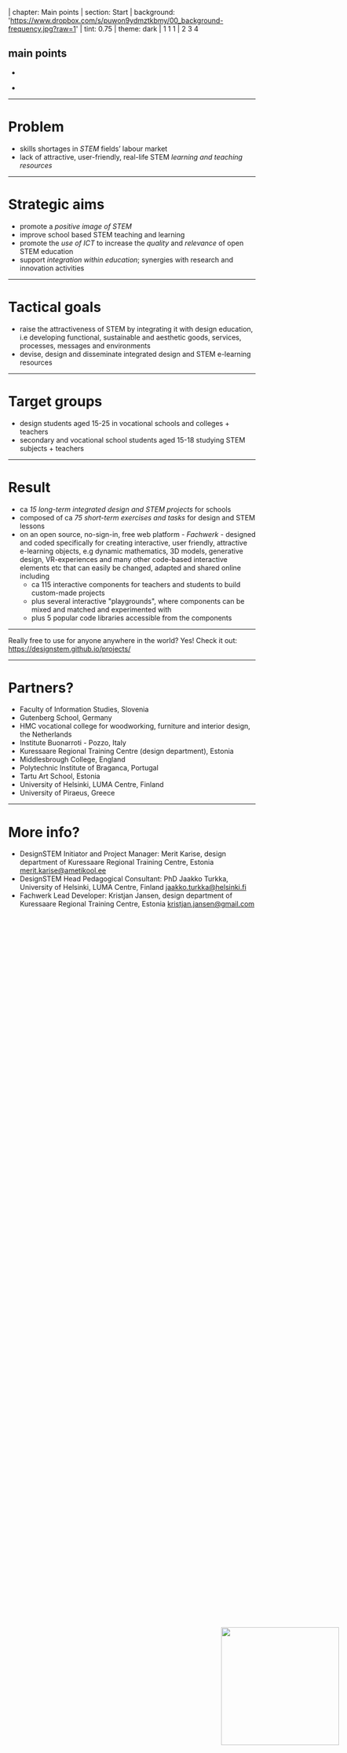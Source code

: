 | chapter: Main points
| section: Start
| background: 'https://www.dropbox.com/s/puwon9ydmztkbmy/00_background-frequency.jpg?raw=1'
| tint: 0.75
| theme: dark
| 1 1 1
| 2 3 4

<!-- https://photos.app.goo.gl/BqpYDxbkDspWHBKd6 -->
<!-- https://www.dropbox.com/sh/f1jax5x4qkh2ryx/AACx5mz2joMli84Y_V4wZU0Ra?raw=1 -->

<f-logo />
  
  <!-- <small>e-tools for the integrated education of design and STEM</small> -->

## main points

-

<f-image src="https://lh3.googleusercontent.com/yd243S5A1FdbEMpcOqFrWPhoTkJxdY2Tuph1TfTQDKaD7UOW0janCrfW4geW2JscOYFBVOVcJSgKEzczVTOfX86brdVVFwevDqxWu_5lRGzaUYcliyGfY5DagH77SQP4RQCPSJ-U=w800-h600-no" />

-


<img src="https://designstem.github.io/fachwerk/images/erasmus_logo.svg" style="width:240px; position: fixed; right:6vw; bottom:10vh;" />

<!-- https://www.dropbox.com/s/c2hjh7czly99mhm/01_problem.jpg?raw=1
https://www.dropbox.com/s/3978xkazhztukrg/02_strategic-aims_1.jpg?raw=1
https://www.dropbox.com/s/3i85uxn53m8fl0g/02_strategic-aims_2.jpg?raw=1
https://www.dropbox.com/s/aryh6de2rsuw8m3/02_strategic-aims_3.jpg?raw=1
https://www.dropbox.com/s/c8zq0uzkzso48rd/02_strategic-aims_4.jpg?raw=1
https://www.dropbox.com/s/x4hx0ynt80wp6zw/03_tactical-goals.jpg?raw=1
https://www.dropbox.com/s/w70ag4h7imt5d88/04_target-group.jpg?raw=1
https://www.dropbox.com/s/hd1xb1skxlvakbp/05_designstem-concept_1.jpg?raw=1
https://www.dropbox.com/s/eid9gey00s6d2un/06-partners.jpg?raw=1
https://www.dropbox.com/s/njfig549m97j5vb/07_jaakko-turkka.jpg?raw=1
https://www.dropbox.com/s/46saay0ra0pxned/07_kristjan-jansen.jpg?raw=1
https://www.dropbox.com/s/00m4ia9nx7pvgpe/07_merit-karise.jpg?raw=1 

https://www.dropbox.com/s/32739np8dgg9a8a/00_background-algorithms.jpg?raw=1
https://www.dropbox.com/s/febgxph8kqc96u7/00_background-ccc.jpg?raw=1
https://www.dropbox.com/s/l7u7x00kr12hthd/00_background-dinner.jpg?raw=1
https://www.dropbox.com/s/puwon9ydmztkbmy/00_background-frequency.jpg?raw=1
https://www.dropbox.com/s/y3s3lpd8iyo4nru/00_background-sketches_1.jpg?raw=1
https://www.dropbox.com/s/nuuc5nzo9acs2ls/00_background-sketches_2.jpg?raw=1
https://www.dropbox.com/s/kg5r60dr037gs0r/00_background-sketches_3.jpg?raw=1
https://www.dropbox.com/s/isok0dt9u9osdfc/00_background-testing_1.jpg?raw=1
https://www.dropbox.com/s/afqcqzz1tz0cgwz/00_background-testing_2.jpg?raw=1
https://www.dropbox.com/s/qijb0j75lu48q85/00_background-turntable.jpg?raw=1
https://www.dropbox.com/s/11thlljyhzs4kat/00_background-whiteboard.jpg?raw=1


-->


---

# Problem

- skills shortages in <var>STEM</var> fields’ labour market
- lack of attractive, user-friendly, real-life STEM <var>learning and teaching resources</var>

---

# Strategic aims

- promote a <var>positive image of STEM</var>
- improve school based STEM teaching and learning
- promote the <var>use of ICT</var> to increase the <var>quality</var> and <var>relevance</var> of open STEM education
- support <var>integration within education</var>; synergies with research and innovation activities

---

# Tactical goals

- raise the attractiveness of STEM by integrating it with design education, i.e developing functional, sustainable and aesthetic goods, services, processes, messages and environments
- devise, design and disseminate integrated design and STEM e-learning resources

---

# Target groups

- design students aged 15-25 in vocational schools and colleges + teachers
- secondary and vocational school students aged 15-18 studying STEM subjects + teachers

---

# Result

- ca <var>15 long-term integrated design and STEM projects</var> for schools
- composed of ca <var>75 short-term exercises and tasks</var> for design and STEM lessons
- on an open source, no-sign-in, free web platform - <var>Fachwerk</var> - designed and coded specifically for creating interactive, user friendly, attractive e-learning objects, e.g dynamic mathematics, 3D models, generative design, VR-experiences and many other code-based interactive elements etc that can easily be changed, adapted and shared online including
  - ca 115 interactive components for teachers and students to build custom-made projects
  - plus several interactive "playgrounds", where components can be mixed and matched and experimented with
  - plus 5 popular code libraries accessible from the components

---

Really free to use for anyone anywhere in the world? Yes! Check it out:
https://designstem.github.io/projects/

---

# Partners?

- Faculty of Information Studies, Slovenia 
- Gutenberg School, Germany
- HMC vocational college for woodworking, furniture and interior design, the Netherlands
- Institute Buonarroti - Pozzo, Italy
- Kuressaare Regional Training Centre (design department), Estonia
- Middlesbrough College, England
- Polytechnic Institute of Braganca, Portugal
- Tartu Art School, Estonia
- University of Helsinki, LUMA Centre, Finland 
- University of Piraeus, Greece

---

# More info?

- DesignSTEM Initiator and Project Manager: Merit Karise, design department of Kuressaare Regional Training Centre, Estonia merit.karise@ametikool.ee
- DesignSTEM Head Pedagogical Consultant: PhD Jaakko Turkka, University of Helsinki, LUMA Centre, Finland jaakko.turkka@helsinki.fi
- Fachwerk Lead Developer: Kristjan Jansen, design department of Kuressaare Regional Training Centre, Estonia kristjan.jansen@gmail.com
